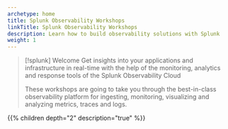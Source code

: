 ```yaml
---
archetype: home
title: Splunk Observability Workshops
linkTitle: Splunk Observability Workshops
description: Learn how to build observability solutions with Splunk
weight: 1
---
```


> [!splunk] Welcome
> Get insights into your applications and infrastructure in real-time with the help of the monitoring, analytics and response tools of the Splunk Observability Cloud
>
> These workshops are going to take you through the best-in-class observability platform for ingesting, monitoring, visualizing and analyzing metrics, traces and logs.

<!--![gif](images/observability-hero-dashboard.gif)-->

{{% children depth="2" description="true" %}}

